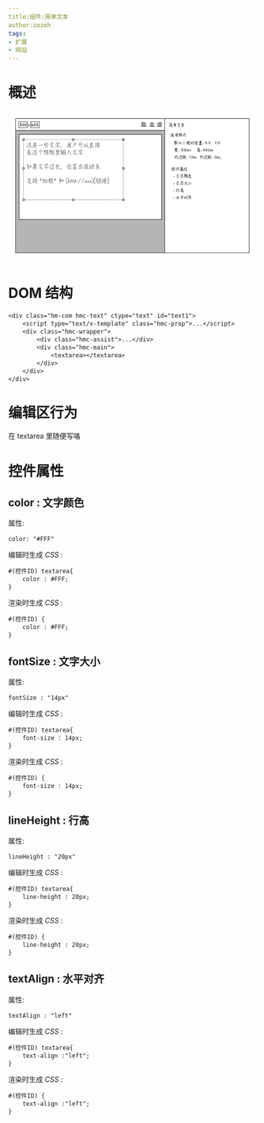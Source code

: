 ```yaml
---
title:组件:简单文本
author:zozoh
tags:
- 扩展
- 网站
---
```



# 概述

![](hmaker_text.png)


# DOM 结构

```
<div class="hm-com hmc-text" ctype="text" id="text1">
    <script type="text/x-template" class="hmc-prop">...</script>
    <div class="hmc-wrapper">
        <div class="hmc-assist">...</div>
        <div class="hmc-main">
            <textarea></textarea>
        </div>
    </div>
</div>
```

# 编辑区行为

在 textarea 里随便写咯

# 控件属性

## color : 文字颜色

属性:

```
color: "#FFF"
```

编辑时生成 *CSS* :

```
#(控件ID) textarea{
    color : #FFF;
}
```

渲染时生成 *CSS* :

```
#(控件ID) {
    color : #FFF;
}
```

## fontSize : 文字大小

属性:

```
fontSize : "14px"
```

编辑时生成 *CSS* :

```
#(控件ID) textarea{
    font-size : 14px;
}
```

渲染时生成 *CSS* :

```
#(控件ID) {
    font-size : 14px;
}
```

## lineHeight : 行高

属性:

```
lineHeight : "20px"
```

编辑时生成 *CSS* :

```
#(控件ID) textarea{
    line-height : 20px;
}
```

渲染时生成 *CSS* :

```
#(控件ID) {
    line-height : 20px;
}
```

## textAlign : 水平对齐

属性:

```
textAlign : "left"
```

编辑时生成 *CSS* :

```
#(控件ID) textarea{
    text-align :"left";
}
```

渲染时生成 *CSS* :

```
#(控件ID) {
    text-align :"left";
}
```

